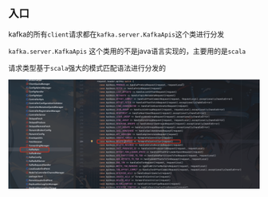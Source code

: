 
## 入口

kafka的所有`client`请求都在`kafka.server.KafkaApis`这个类进行分发

`kafka.server.KafkaApis` 这个类用的不是java语言实现的，主要用的是`scala`



请求类型基于`scala`强大的模式匹配语法进行分发的



![alt text](images/kafka-apis-delete-topics.png)